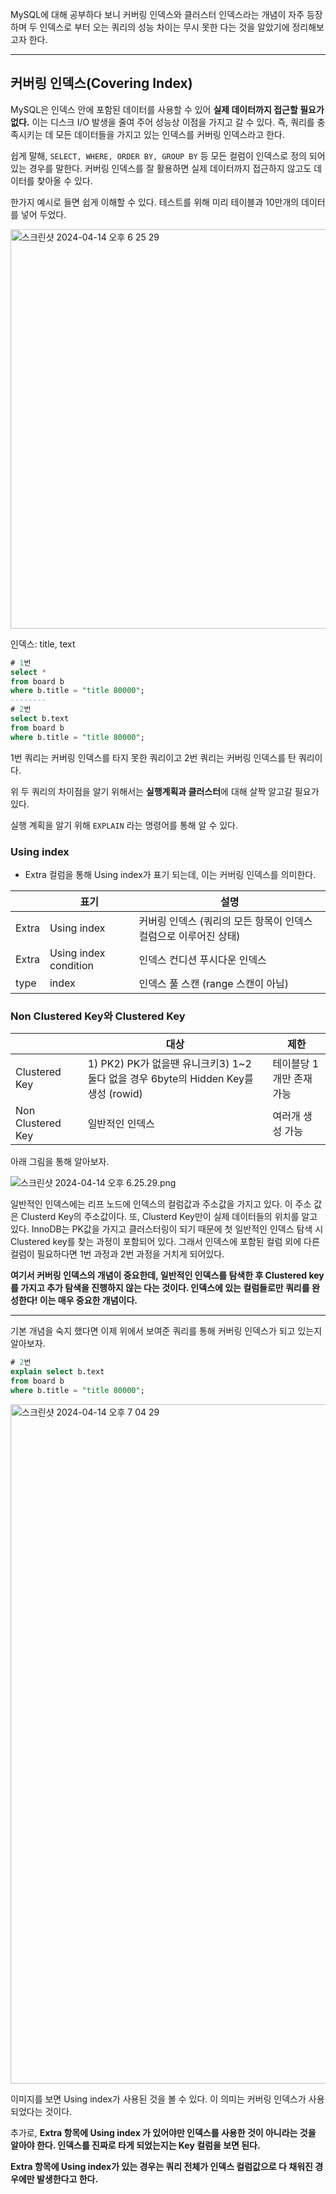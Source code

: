 MySQL에 대해 공부하다 보니 커버링 인덱스와 클러스터 인덱스라는 개념이 자주 등장하며 두 인덱스로 부터 오는 쿼리의 성능 차이는 무시 못한 다는 것을 알았기에 정리해보고자 한다.

---

## 커버링 인덱스(Covering Index)

MySQL은 인덱스 안에 포함된 데이터를 사용할 수 있어 **실제 데이터까지 접근할 필요가 없다.** 이는 디스크 I/O 발생을 줄여 주어 성능상 이점을 가지고 갈 수 있다. 즉, 쿼리를 충족시키는 데 모든 데이터들을 가지고 있는 인덱스를 커버링 인덱스라고 한다.

쉽게 말해, `SELECT, WHERE, ORDER BY, GROUP BY` 등 모든 컬럼이 인덱스로 정의 되어 있는 경우를 말한다. 커버링 인덱스를 잘 활용하면 실제 데이터까지 접근하지 않고도 데이터를 찾아올 수 있다.

한가지 예시로 들면 쉽게 이해할 수 있다. 테스트를 위해 미리 테이블과 10만개의 데이터를 넣어 두었다.

<img width="639" alt="스크린샷 2024-04-14 오후 6 25 29" src="https://github.com/sungwooIsGood/Today-I-Learn/assets/98163632/bedbc535-e05d-4028-9c80-fa6337faa133">

인덱스: title, text

```sql
# 1번
select *
from board b
where b.title = "title 80000";
--------
# 2번
select b.text
from board b
where b.title = "title 80000";
```

1번 쿼리는 커버링 인덱스를 타지 못한 쿼리이고 2번 쿼리는 커버링 인덱스를 탄 쿼리이다.

위 두 쿼리의 차이점을 알기 위해서는 **실행계획과 클러스터**에 대해 살짝 알고갈 필요가 있다.

실행 계획을 알기 위해 `EXPLAIN` 라는 명령어를 통해 알 수 있다.

### Using index

- Extra 컬럼을 통해 Using index가 표기 되는데, 이는 커버링 인덱스를 의미한다.

|  | 표기 | 설명 |
| --- | --- | --- |
| Extra | Using index | 커버링 인덱스 (쿼리의 모든 항목이 인덱스 컬럼으로 이루어진 상태) |
| Extra | Using index condition | 인덱스 컨디션 푸시다운 인덱스 |
| type | index | 인덱스 풀 스캔 (range 스캔이 아님) |

### **Non Clustered Key와 Clustered Key**

|  | 대상 | 제한 |
| --- | --- | --- |
| Clustered Key | 1) PK2) PK가 없을땐 유니크키3) 1~2 둘다 없을 경우 6byte의 Hidden Key를 생성 (rowid) | 테이블당 1개만 존재 가능 |
| Non Clustered Key | 일반적인 인덱스 | 여러개 생성 가능 |

아래 그림을 통해 알아보자.

![스크린샷 2024-04-14 오후 6.25.29.png](https://prod-files-secure.s3.us-west-2.amazonaws.com/c4208ea1-f20c-48bd-b05a-8f485cb16b9b/7d464d87-0876-4328-b4a3-c05eed0bcc42/%E1%84%89%E1%85%B3%E1%84%8F%E1%85%B3%E1%84%85%E1%85%B5%E1%86%AB%E1%84%89%E1%85%A3%E1%86%BA_2024-04-14_%E1%84%8B%E1%85%A9%E1%84%92%E1%85%AE_6.25.29.png)

일반적인 인덱스에는 리프 노드에 인덱스의 컬럼값과 주소값을 가지고 있다. 이 주소 값은 Clusterd Key의 주소값이다. 또, Clusterd Key만이 실제 데이터들의 위치를 알고 있다. InnoDB는 PK값을 가지고 클러스터링이 되기 때문에 첫 일반적인 인덱스 탐색 시 Clustered key를 찾는 과정이 포함되어 있다. 그래서 인덱스에 포함된 컬럼 외에 다른 컬럼이 필요하다면 1번 과정과 2번 과정을 거치게 되어있다.

**여기서 커버링 인덱스의 개념이 중요한데, 일반적인 인덱스를 탐색한 후 Clustered key를 가지고 추가 탐색을 진행하지 않는 다는 것이다. 인덱스에 있는 컬럼들로만 쿼리를 완성한다! 이는 매우 중요한 개념이다.**

---

기본 개념을 숙지 했다면 이제 위에서 보여준 쿼리를 통해 커버링 인덱스가 되고 있는지 알아보자.

```sql
# 2번
explain select b.text
from board b
where b.title = "title 80000";
```

<img width="1087" alt="스크린샷 2024-04-14 오후 7 04 29" src="https://github.com/sungwooIsGood/Today-I-Learn/assets/98163632/baed3b06-6e4a-4d68-9c26-31473cadf046">

이미지를 보면 Using index가 사용된 것을 볼 수 있다. 이 의미는 커버링 인덱스가 사용 되었다는 것이다.

추가로, **Extra 항목에 Using index 가 있어야만 인덱스를 사용한 것이 아니라는 것을 알아야 한다. 인덱스를 진짜로 타게 되었는지는 Key 컬럼을 보면 된다.**

**Extra 항목에 Using index가 있는 경우는 쿼리 전체가 인덱스 컬럼값으로 다 채워진 경우에만 발생한다고 한다.**

